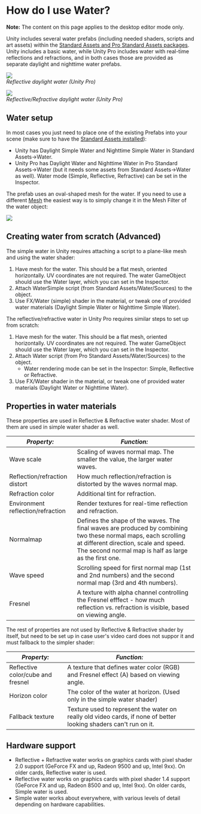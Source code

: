 How do I use Water?
===================


__Note:__ The content on this page applies to the desktop editor mode only.

Unity includes several water prefabs (including needed shaders, scripts and art assets) within the [Standard Assets and Pro Standard Assets packages](howto-installstandardassets.html). Unity includes a basic water, while Unity Pro includes water with real-time reflections and refractions, and in both cases those are provided as separate daylight and nighttime water prefabs.

![](http://docwiki.hq.unity3d.com/uploads/Main/Water_Reflective.png)  
_Reflective daylight water (Unity Pro)_

![](http://docwiki.hq.unity3d.com/uploads/Main/Water_ReflectiveRefractive.png)  
_Reflective/Refractive daylight water (Unity Pro)_

Water setup
-----------


In most cases you just need to place one of the existing Prefabs into your scene (make sure to have the [Standard Assets installed](howto-installstandardassets.html)):
* Unity has <span class=keyword>Daylight Simple Water</span> and <span class=keyword>Nighttime Simple Water</span> in <span class=menu>Standard Assets->Water</span>.
* Unity Pro has <span class=keyword>Daylight Water</span> and <span class=keyword>Nighttime Water</span> in <span class=menu>Pro Standard Assets->Water</span> (but it needs some assets from <span class=menu>Standard Assets->Water</span> as well). Water mode (Simple, Reflective, Refractive) can be set in the Inspector.

The prefab uses an oval-shaped mesh for the water. If you need to use a different [Mesh](class-mesh.html) the easiest way is to simply change it in the <span class=component>Mesh Filter</span> of the water object:

![](http://docwiki.hq.unity3d.com/uploads/Main/Water_ChangeMesh.png)  


Creating water from scratch (Advanced)
--------------------------------------


The simple water in Unity requires attaching a script to a plane-like mesh and using the water shader:
1. Have mesh for the water. This should be a flat mesh, oriented horizontally. UV coordinates are not required. The water GameObject should use the Water <span class=component>layer</span>, which you can set in the <span class=keyword>Inspector</span>.
1. Attach <span class=component>WaterSimple</span> script (from <span class=menu>Standard Assets/Water/Sources</span>) to the object.
1. Use <span class=menu>FX/Water (simple)</span> shader in the material, or tweak one of provided water materials (<span class=menu>Daylight Simple Water</span> or <span class=menu>Nighttime Simple Water</span>).

The reflective/refractive water in Unity Pro requires similar steps to set up from scratch:
1. Have mesh for the water. This should be a flat mesh, oriented horizontally. UV coordinates are not required. The water GameObject should use the Water <span class=component>layer</span>, which you can set in the <span class=keyword>Inspector</span>.
1. Attach <span class=component>Water</span> script (from <span class=menu>Pro Standard Assets/Water/Sources</span>) to the object.
    * Water rendering mode can be set in the Inspector: Simple, Reflective or Refractive.
1. Use <span class=menu>FX/Water</span> shader in the material, or tweak one of provided water materials (<span class=menu>Daylight Water</span> or <span class=menu>Nighttime Water</span>).


Properties in water materials
-----------------------------

These properties are used in Reflective & Refractive water shader. Most of them are used in simple water shader as well.


|**_Property:_** |**_Function:_** |
|--|--|
|<span class=component>Wave scale</span> |Scaling of waves normal map. The smaller the value, the larger water waves. |
|<span class=component>Reflection/refraction distort</span> |How much reflection/refraction is distorted by the waves normal map. |
|<span class=component>Refraction color</span> |Additional tint for refraction. |
|<span class=component>Environment reflection/refraction</span> |Render textures for real-time reflection and refraction. |
|<span class=component>Normalmap</span> |Defines the shape of the waves. The final waves are produced by combining two these normal maps, each scrolling at different direction, scale and speed. The second normal map is half as large as the first one. |
|<span class=component>Wave speed</span> |Scrolling speed for first normal map (1st and 2nd numbers) and the second normal map (3rd and 4th numbers). |
|<span class=component>Fresnel</span> |A texture with alpha channel controlling the Fresnel efffect - how much reflection vs. refraction is visible, based on viewing angle. |

The rest of properties are not used by Reflective & Refractive shader by itself, but need to be set up in case user's video card does not suppor it and must fallback to the simpler shader:


|**_Property:_** |**_Function:_** |
|--|--|
|<span class=component>Reflective color/cube and fresnel</span> |A texture that defines water color (RGB) and Fresnel effect (A) based on viewing angle. |
|<span class=component>Horizon color</span> |The color of the water at horizon. (Used only in the simple water shader) |
|<span class=component>Fallback texture</span> |Texture used to represent the water on really old video cards, if none of better looking shaders can't run on it. |


Hardware support
----------------


* Reflective + Refractive water works on graphics cards with pixel shader 2.0 support (GeForce FX and up, Radeon 9500 and up, Intel 9xx). On older cards, Reflective water is used.
* Reflective water works on graphics cards with pixel shader 1.4 support (GeForce FX and up, Radeon 8500 and up, Intel 9xx). On older cards, Simple water is used.
* Simple water works about everywhere, with various levels of detail depending on hardware capabilities.

